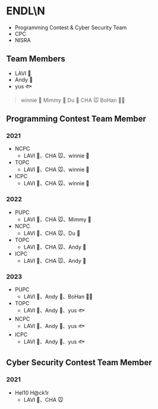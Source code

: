 # ENDL\N
* Programming Contest & Cyber Security Team
* CPC
* NISRA

## Team Members

* LAVI :baby_chick:
* Andy :wolf:
* yus :fish:

> winnie :whale:
> Mimmy :poodle:
> Du :panda_face:
> CHA :mouse:
> BoHan :polar_bear:

## Programming Contest Team Member

### 2021
* NCPC <!-- Preliminary Round -->
    * LAVI :baby_chick:、CHA :mouse:、winnie :whale:
* TOPC
    * LAVI :baby_chick:、CHA :mouse:、winnie :whale:
* ICPC
    * LAVI :baby_chick:、CHA :mouse:、winnie :whale:

### 2022
* PUPC
    * LAVI :baby_chick:、CHA :mouse:、Mimmy :poodle:
* NCPC <!-- Preliminary Round -->
    * LAVI :baby_chick:、CHA :mouse:、Du :panda_face:
* TOPC
    * LAVI :baby_chick:、CHA :mouse:、Andy :wolf:
* ICPC
    * LAVI :baby_chick:、CHA :mouse:、Andy :wolf: 

### 2023
* PUPC
    * LAVI :baby_chick:、Andy :wolf:、BoHan :polar_bear:
* TOPC
    * LAVI :baby_chick:、Andy :wolf:、yus :fish:
* NCPC <!-- Preliminary Round -->
    * LAVI :baby_chick:、Andy :wolf:、yus :fish:
* ICPC
    * LAVI :baby_chick:、Andy :wolf:、yus :fish:

## Cyber Security Contest Team Member

### 2021
* Hel10 H@ck1r 
    * LAVI :baby_chick:、CHA :mouse:
